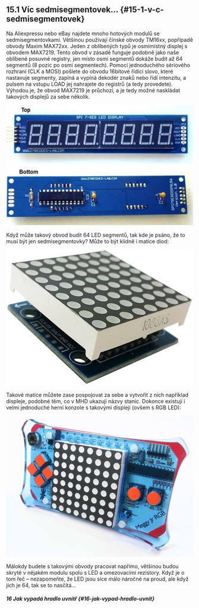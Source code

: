 ## 15.1 Víc sedmisegmentovek… {#15-1-v-c-sedmisegmentovek}

Na Aliexpressu nebo eBay najdete mnoho hotových modulů se sedmisegmentovkami. Většinou používají čínské obvody TM16xx, popřípadě obvody Maxim MAX72xx. Jeden z oblíbených typů je osmimístný displej s obvodem MAX7219\. Tento obvod v zásadě funguje podobně jako naše oblíbené posuvné registry, jen místo osmi segmentů dokáže budit až 64 segmentů (8 pozic po osmi segmentech). Pomocí jednoduchého sériového rozhraní (CLK a MOSI) pošlete do obvodu 16bitové řídicí slovo, které nastavuje segmenty, zapíná a vypíná dekodér znaků nebo řídí intenzitu, a pulsem na vstupu LOAD jej nahrajete do registrů (a tedy provedete). Výhodou je, že obvod MAX7219 je průchozí, a je tedy možné naskládat takových displejů za sebe několik.

![189-1.jpeg](../images/00343.jpeg)

Když může takový obvod budit 64 LED segmentů, tak kde je psáno, že to musí být jen sedmisegmentovky? Může to být klidně i matice diod:

![190-1.jpeg](../images/00407.jpeg)

Takové matice můžete zase pospojovat za sebe a vytvořit z nich například displeje, podobné těm, co v MHD ukazují názvy stanic. Dokonce existují i velmi jednoduché herní konzole s takovými displeji (ovšem s RGB LED):

![191-1.jpeg](../images/00362.jpeg)

Málokdy budete s takovými obvody pracovat napřímo, většinou budou skryté v nějakém modulu spolu s LED a omezovacími rezistory. Když je o tom řeč – nezapomeňte, že LED jsou sice málo náročné na proud, ale když jich je 64, tak se to nasčítá…

##### 16 Jak vypadá hradlo uvnitř {#16-jak-vypad-hradlo-uvnit}
